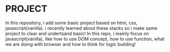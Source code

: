 # PROJECT
In this repository, i add some basic project based on html, css, javascript(vanilla). i recently learned about these stacks so i make same project to clear and undertsand basic!
In this repo, i mainly focus on javascript(vanilla), like how to use DOM concept, how to use function, what we are doing with browser and how to think for logic building!
